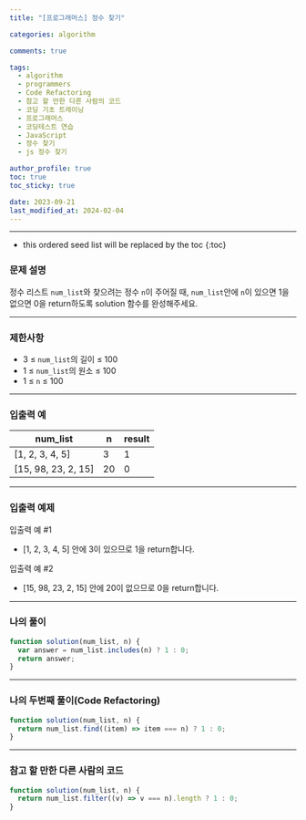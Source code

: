 ```yaml
---
title: "[프로그래머스] 정수 찾기"

categories: algorithm

comments: true

tags:
  - algorithm
  - programmers
  - Code Refactoring
  - 참고 할 만한 다른 사람의 코드
  - 코딩 기초 트레이닝
  - 프로그래머스
  - 코딩테스트 연습
  - JavaScript
  - 정수 찾기
  - js 정수 찾기

author_profile: true
toc: true
toc_sticky: true

date: 2023-09-21
last_modified_at: 2024-02-04
---
```


---

<!-- prettier-ignore -->
* this ordered seed list will be replaced by the toc 
{:toc}

### 문제 설명

정수 리스트 `num_list`와 찾으려는 정수 `n`이 주어질 때, `num_list`안에 `n`이 있으면 1을 없으면 0을 return하도록 solution 함수를 완성해주세요.

---

### 제한사항

- 3 ≤ `num_list`의 길이 ≤ 100
- 1 ≤ `num_list`의 원소 ≤ 100
- 1 ≤ `n` ≤ 100

---

### 입출력 예

| num_list            | n   | result |
| ------------------- | --- | ------ |
| [1, 2, 3, 4, 5]     | 3   | 1      |
| [15, 98, 23, 2, 15] | 20  | 0      |

---

### 입출력 예제

입출력 예 #1

- [1, 2, 3, 4, 5] 안에 3이 있으므로 1을 return합니다.

입출력 예 #2

- [15, 98, 23, 2, 15] 안에 20이 없으므로 0을 return합니다.

---

### 나의 풀이

```jsx
function solution(num_list, n) {
  var answer = num_list.includes(n) ? 1 : 0;
  return answer;
}
```

---

### 나의 두번째 풀이(Code Refactoring)

```jsx
function solution(num_list, n) {
  return num_list.find((item) => item === n) ? 1 : 0;
}
```

---

### 참고 할 만한 다른 사람의 코드

```jsx
function solution(num_list, n) {
  return num_list.filter((v) => v === n).length ? 1 : 0;
}
```
